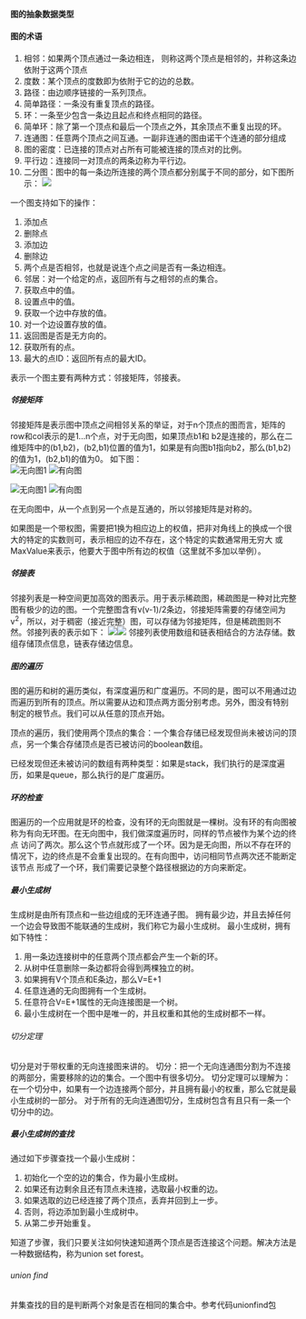 #### 图的抽象数据类型

#### 图的术语
1. 相邻：如果两个顶点通过一条边相连， 则称这两个顶点是相邻的，并称这条边依附于这两个顶点
1. 度数：某个顶点的度数即为依附于它的边的总数。
1. 路径：由边顺序链接的一系列顶点。
1. 简单路径：一条没有重复顶点的路径。
1. 环：一条至少包含一条边且起点和终点相同的路径。
1. 简单环：除了第一个顶点和最后一个顶点之外，其余顶点不重复出现的环。
1. 连通图：任意两个顶点之间互通。一副非连通的图由诺干个连通的部分组成
1. 图的密度：已连接的顶点对占所有可能被连接的顶点对的比例。
1. 平行边：连接同一对顶点的两条边称为平行边。 
1. 二分图：图中的每一条边所连接的两个顶点都分别属于不同的部分，如下图所示：
    ![](pics/binary-graph.png)

一个图支持如下的操作：
1. 添加点
1. 删除点
1. 添加边
1. 删除边
1. 两个点是否相邻，也就是说连个点之间是否有一条边相连。
1. 邻居：对一个给定的点，返回所有与之相邻的点的集合。
1. 获取点中的值。
1. 设置点中的值。
1. 获取一个边中存放的值。
1. 对一个边设置存放的值。
1. 返回图是否是无方向的。
1. 获取所有的点。
1. 最大的点ID：返回所有点的最大ID。

表示一个图主要有两种方式：邻接矩阵，邻接表。

##### 邻接矩阵
邻接矩阵是表示图中顶点之间相邻关系的举证，对于n个顶点的图而言，矩阵的row和col表示的是1...n个点，对于无向图，如果顶点b1和
b2是连接的，那么在二维矩阵中的(b1,b2)，(b2,b1)位置的值为1，如果是有向图b1指向b2，那么(b1,b2)的值为1，(b2,b1)的值为0。
如下图：        
![无向图1](pics/undirection-graph1.png) ![有向图](pics/direction-graph1.png)        

![无向图1](pics/undirection-metrix1.png) ![有向图](pics/direction-metrix1.png)   

在无向图中，从一个点到另一个点是互通的，所以邻接矩阵是对称的。

如果图是一个带权图，需要把1换为相应边上的权值，把非对角线上的换成一个很大的特定的实数则可，表示相应的边不存在，这个特定的实数通常用无穷大
或MaxValue来表示，他要大于图中所有边的权值（这里就不多加以举例）。

##### 邻接表
邻接列表是一种空间更加高效的图表示。用于表示稀疏图，稀疏图是一种对比完整图有极少的边的图。一个完整图含有v(v-1)/2条边，邻接矩阵需要的存储空间为
v<sup>2</sup>，所以，对于稠密（接近完整）图，可以存储为邻接矩阵，但是稀疏图则不然。邻接列表的表示如下：
![](pics/adjacency-list1.webp)![](pics/adjacency-list2.webp)
邻接列表使用数组和链表相结合的方法存储。数组存储顶点信息，链表存储边信息。

##### 图的遍历
图的遍历和树的遍历类似，有深度遍历和广度遍历。不同的是，图可以不用通过边而遍历到所有的顶点。所以需要从边和顶点两方面分别考虑。另外，图没有特别
制定的根节点。我们可以从任意的顶点开始。

顶点的遍历，我们使用两个顶点的集合：一个集合存储已经发现但尚未被访问的顶点，另一个集合存储顶点是否已被访问的boolean数组。

已经发现但还未被访问的数组有两种类型：如果是stack，我们执行的是深度遍历，如果是queue，那么执行的是广度遍历。

##### 环的检查
图遍历的一个应用就是环的检查，没有环的无向图就是一棵树。没有环的有向图被称为有向无环图。在无向图中，我们做深度遍历时，同样的节点被作为某个边的终点
访问了两次。那么这个节点就形成了一个环。因为是无向图，所以不存在环的情况下，边的终点是不会重复出现的。在有向图中，访问相同节点两次还不能断定该节点
形成了一个环，我们需要记录整个路径根据边的方向来断定。

##### 最小生成树
生成树是由所有顶点和一些边组成的无环连通子图。
拥有最少边，并且去掉任何一个边会导致图不能联通的生成树，我们称它为最小生成树。
最小生成树，拥有如下特性：
1. 用一条边连接树中的任意两个顶点都会产生一个新的环。
1. 从树中任意删除一条边都将会得到两棵独立的树。
1. 如果拥有V个顶点和E条边，那么V=E+1
1. 任意连通的无向图拥有一个生成树。
1. 任意符合V=E+1属性的无向连接图是一个树。
1. 最小生成树在一个图中是唯一的，并且权重和其他的生成树都不一样。

###### 切分定理
切分是对于带权重的无向连接图来讲的。
切分：把一个无向连通图分割为不连接的两部分，需要移除的边的集合。一个图中有很多切分。
切分定理可以理解为：在一个切分中，如果有一个边连接两个部分，并且拥有最小的权重，那么它就是最小生成树的一部分。
对于所有的无向连通图切分，生成树包含有且只有一条一个切分中的边。

##### 最小生成树的查找
通过如下步骤查找一个最小生成树：
1. 初始化一个空的边的集合，作为最小生成树。
1. 如果还有边剩余且还有顶点未连接，选取最小权重的边。
1. 如果选取的边已经连接了两个顶点，丢弃并回到上一步。
1. 否则，将边添加到最小生成树中。
1. 从第二步开始重复。

知道了步骤，我们只要关注如何快速知道两个顶点是否连接这个问题。解决方法是一种数据结构，称为union set forest。

###### union find
并集查找的目的是判断两个对象是否在相同的集合中。参考代码unionfind包



